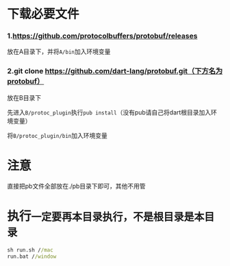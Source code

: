 # 下载必要文件

### 1.https://github.com/protocolbuffers/protobuf/releases
放在A目录下，并将`A/bin`加入环境变量
### 2.git clone https://github.com/dart-lang/protobuf.git（下方名为protobuf）
放在B目录下

先进入`B/protoc_plugin`执行`pub install`（没有pub请自己将dart根目录加入环境变量）

将`B/protoc_plugin/bin`加入环境变量

# 注意
直接把pb文件全部放在./pb目录下即可，其他不用管

# 执行`一定要再本目录执行，不是根目录是本目录`
```cmd
sh run.sh //mac
run.bat //window
```

